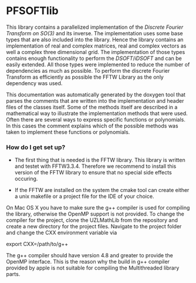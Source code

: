 # PFSOFTlib #

This library contains a parallelized implementation of the _Discrete Fourier Transform on SO(3)_ and its inverse. The implementation uses some base types that are also included into the library. Hence the library contains an implementation of real and complex matrices, real and complex vectors as well a complex three dimensional grid. The implementation of those types contains enough functionality to perform the _DSOFT_/_iDSOFT_ and can be easily extended. All those types were implemented to reduce the number of dependencies as much as possible. To perform the discrete Fourier Transform as efficiently as possible the FFTW Library as the only dependency was used.

This documentation was automatically generated by the doxygen tool that parses the comments that are written into the implementation and header files of the classes itself. Some of the methods itself are described in a mathematical way to illustrate the implementation methods that were used. Often there are several ways to express specific functions or polynomials. In this cases the comment explains which of the possible methods was taken to implement these functions or polynomials.

### How do I get set up? ###

* The first thing that is needed is the FFTW library. This library is written and testet with FFTW3.3.4. Therefore we recommend to install this version of the FFTW library to ensure that no special side effects occuring.

* If the FFTW are installed on the system the cmake tool can create either a unix makefile or a project file for the IDE of your choice. 

On Mac OS X you have to make sure the g++ compiler is used for compiling the library, otherwise the OpenMP support is not provided. To change the compiler for the project, clone the UZLMathLib from the repository and create a new directory for the project files. Navigate to the project folder and change the CXX environment variable via

export CXX=/path/to/g++

The g++ compiler should have version 4.8 and greater to provide the OpenMP interface. This is the reason why the build in g++ compiler provided by apple is not suitable for compiling the Multithreaded library parts. 
